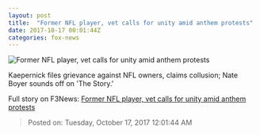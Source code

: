```yaml
---
layout: post
title:  "Former NFL player, vet calls for unity amid anthem protests"
date: 2017-10-17 00:01:44Z
categories: fox-news
---
```


![Former NFL player, vet calls for unity amid anthem protests](http://a57.foxnews.com/media2.foxnews.com/BrightCove/694940094001/2017/10/17/640/360/694940094001_5613555223001_5613541750001-vs.jpg)

Kaepernick files grievance against NFL owners, claims collusion; Nate Boyer sounds off on 'The Story.'


Full story on F3News: [Former NFL player, vet calls for unity amid anthem protests](http://www.f3nws.com/n/DentyC)

> Posted on: Tuesday, October 17, 2017 12:01:44 AM
